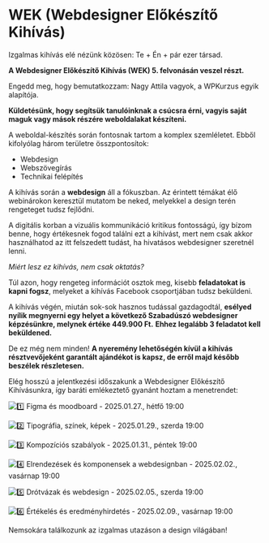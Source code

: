 # WEK (Webdesigner Előkészítő Kihívás)

Izgalmas kihívás elé nézünk közösen: Te + Én + pár ezer társad.

**A Webdesigner Előkészítő Kihívás (WEK) 5. felvonásán veszel részt.**

Engedd meg, hogy bemutatkozzam: Nagy Attila vagyok, a WPKurzus egyik alapítója.

**Küldetésünk, hogy segítsük tanulóinknak a csúcsra érni, vagyis saját maguk vagy mások részére weboldalakat készíteni.**

A weboldal-készítés során fontosnak tartom a komplex szemléletet. Ebből kifolyólag három területre összpontosítok:
-   Webdesign
-   Webszövegírás
-   Technikai felépítés

A kihívás során a **webdesign** áll a fókuszban. Az érintett témákat élő webinárokon keresztül mutatom be neked, melyekkel a design terén rengeteget tudsz fejlődni.

A digitális korban a vizuális kommunikáció kritikus fontosságú, így bízom benne, hogy értékesnek fogod találni ezt a kihívást, mert nem csak akkor használhatod az itt felszedett tudást, ha hivatásos webdesigner szeretnél lenni.

_Miért lesz ez kihívás, nem csak oktatás?_

Túl azon, hogy rengeteg információt osztok meg, kisebb **feladatokat is kapni fogsz**, melyeket a kihívás Facebook csoportjában tudsz beküldeni.

A kihívás végén, miután sok-sok hasznos tudással gazdagodtál, **esélyed nyílik megnyerni egy helyet a következő Szabadúszó webdesigner képzésünkre, melynek értéke 449.900 Ft.** **Ehhez legalább 3 feladatot kell beküldened.**

De ez még nem minden! **A nyeremény lehetőségén kívül a kihívás résztvevőjeként garantált ajándékot is kapsz, de erről majd később beszélek részletesen.**

Elég hosszú a jelentkezési időszakunk a Webdesigner Előkészítő Kihívásunkra, így baráti emlékeztető gyanánt hoztam a menetrendet:


![1️⃣](https://fonts.gstatic.com/s/e/notoemoji/16.0/0031_fe0f_20e3/32.png) Figma és moodboard - 2025.01.27., hétfő 19:00

![2️⃣](https://fonts.gstatic.com/s/e/notoemoji/16.0/0032_fe0f_20e3/32.png) Tipográfia, színek, képek - 2025.01.29., szerda 19:00

![3️⃣](https://fonts.gstatic.com/s/e/notoemoji/16.0/0033_fe0f_20e3/32.png) Kompozíciós szabályok - 2025.01.31., péntek 19:00

![4️⃣](https://fonts.gstatic.com/s/e/notoemoji/16.0/0034_fe0f_20e3/32.png) Elrendezések és komponensek a webdesignban - 2025.02.02., vasárnap 19:00

![5️⃣](https://fonts.gstatic.com/s/e/notoemoji/16.0/0035_fe0f_20e3/32.png) Drótvázak és webdesign - 2025.02.05., szerda 19:00

![6️⃣](https://fonts.gstatic.com/s/e/notoemoji/16.0/0036_fe0f_20e3/32.png) Értékelés és eredményhirdetés - 2025.02.09., vasárnap 19:00  

Nemsokára találkozunk az izgalmas utazáson a design világában!
